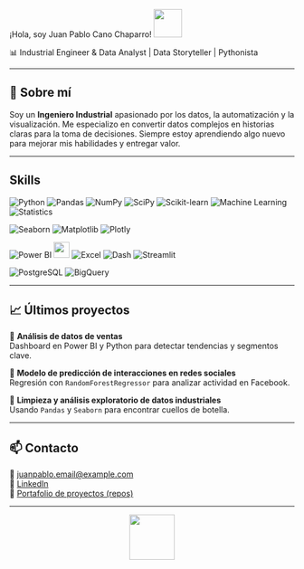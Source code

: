 
¡Hola, soy Juan Pablo Cano Chaparro! <img src="https://cdn.pixabay.com/animation/2022/10/07/00/20/00-20-00-704_512.gif" width="50"/>

📊 Industrial Engineer & Data Analyst | Data Storyteller | Pythonista

---

## 🚀 Sobre mí

Soy un **Ingeniero Industrial** apasionado por los datos, la automatización y la visualización. Me especializo en convertir datos complejos en historias claras para la toma de decisiones. Siempre estoy aprendiendo algo nuevo para mejorar mis habilidades y entregar valor.

---

## Skills

<!-- Herramientas de análisis y ciencia de datos -->

![Python](https://img.shields.io/badge/-Python-3776AB?style=for-the-badge&logo=python&logoColor=white)
![Pandas](https://img.shields.io/badge/-Pandas-150458?style=for-the-badge&logo=pandas&logoColor=white)
![NumPy](https://img.shields.io/badge/-NumPy-013243?style=for-the-badge&logo=numpy&logoColor=white)
![SciPy](https://img.shields.io/badge/-SciPy-8CAAE6?style=for-the-badge&logo=scipy&logoColor=white)
![Scikit-learn](https://img.shields.io/badge/-Scikit--learn-F7931E?style=for-the-badge&logo=scikit-learn&logoColor=white)
![Machine Learning](https://img.shields.io/badge/-Machine%20Learning-0A192F?style=for-the-badge&logo=google&logoColor=white)
![Statistics](https://img.shields.io/badge/-Statistics-2E7D32?style=for-the-badge)

<!-- Visualización de datos -->

![Seaborn](https://img.shields.io/badge/-Seaborn-4B8BBE?style=for-the-badge)
![Matplotlib](https://img.shields.io/badge/-Matplotlib-11557C?style=for-the-badge)
![Plotly](https://img.shields.io/badge/-Plotly-3F4F75?style=for-the-badge&logo=plotly&logoColor=white)

<!-- Herramientas BI y Dashboards -->

![Power BI](https://img.shields.io/badge/-Power%20BI-F2C811?style=for-the-badge&logo=powerbi&logoColor=black)
[<img src="https://upload.wikimedia.org/wikipedia/commons/4/4b/Tableau_Logo.png" height="28"/>](https://www.tableau.com/)
![Excel](https://img.shields.io/badge/-Excel-217346?style=for-the-badge&logo=microsoft-excel&logoColor=white)
![Dash](https://img.shields.io/badge/-Dash-00AEEF?style=for-the-badge)
![Streamlit](https://img.shields.io/badge/-Streamlit-FF4B4B?style=for-the-badge&logo=streamlit&logoColor=white)

<!-- Bases de datos -->

![PostgreSQL](https://img.shields.io/badge/-PostgreSQL-336791?style=for-the-badge&logo=postgresql&logoColor=white)
![BigQuery](https://img.shields.io/badge/-BigQuery-4285F4?style=for-the-badge&logo=googlecloud&logoColor=white)




---

## 📈 Últimos proyectos

🔹 **Análisis de datos de ventas**  
Dashboard en Power BI y Python para detectar tendencias y segmentos clave.

🔹 **Modelo de predicción de interacciones en redes sociales**  
Regresión con `RandomForestRegressor` para analizar actividad en Facebook.

🔹 **Limpieza y análisis exploratorio de datos industriales**  
Usando `Pandas` y `Seaborn` para encontrar cuellos de botella.

---

## 📫 Contacto

📧 juanpablo.email@example.com  
🔗 [LinkedIn](https://www.linkedin.com/in/juanpablocanochaparro)  
📂 [Portafolio de proyectos (repos)](https://github.com/TU_USUARIO_AQUÍ)

---

<p align="center">
  <img src="https://cdn.pixabay.com/animation/2022/10/07/00/20/00-20-00-704_512.gif" width="80"/>
</p>

